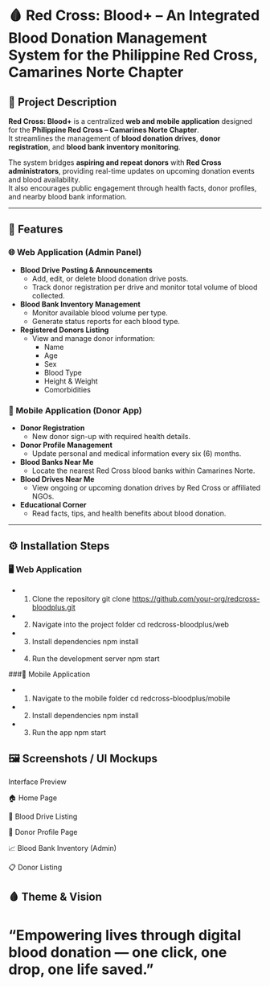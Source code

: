 # 🩸 Red Cross: Blood+ – An Integrated Blood Donation Management System for the Philippine Red Cross, Camarines Norte Chapter

## 📖 Project Description
**Red Cross: Blood+** is a centralized **web and mobile application** designed for the **Philippine Red Cross – Camarines Norte Chapter**.  
It streamlines the management of **blood donation drives**, **donor registration**, and **blood bank inventory monitoring**.  

The system bridges **aspiring and repeat donors** with **Red Cross administrators**, providing real-time updates on upcoming donation events and blood availability.  
It also encourages public engagement through health facts, donor profiles, and nearby blood bank information.

---

## 🚀 Features

### 🌐 Web Application (Admin Panel)
- **Blood Drive Posting & Announcements**
  - Add, edit, or delete blood donation drive posts.
  - Track donor registration per drive and monitor total volume of blood collected.
- **Blood Bank Inventory Management**
  - Monitor available blood volume per type.
  - Generate status reports for each blood type.
- **Registered Donors Listing**
  - View and manage donor information:
    - Name  
    - Age  
    - Sex  
    - Blood Type  
    - Height & Weight  
    - Comorbidities

### 📱 Mobile Application (Donor App)
- **Donor Registration**
  - New donor sign-up with required health details.
- **Donor Profile Management**
  - Update personal and medical information every six (6) months.
- **Blood Banks Near Me**
  - Locate the nearest Red Cross blood banks within Camarines Norte.
- **Blood Drives Near Me**
  - View ongoing or upcoming donation drives by Red Cross or affiliated NGOs.
- **Educational Corner**
  - Read facts, tips, and health benefits about blood donation.

---

## ⚙️ Installation Steps

### 🖥️ Web Application

- 1. Clone the repository
git clone https://github.com/your-org/redcross-bloodplus.git

- 2. Navigate into the project folder
cd redcross-bloodplus/web

- 3. Install dependencies
npm install

- 4. Run the development server
npm start

###📱 Mobile Application

- 1. Navigate to the mobile folder
cd redcross-bloodplus/mobile

- 2. Install dependencies
npm install

- 3. Run the app
npm start

## 🖼️ Screenshots / UI Mockups

Interface	Preview

🏠 Home Page	

📍 Blood Drive Listing	

🪪 Donor Profile Page	

📈 Blood Bank Inventory (Admin)

📋 Donor Listing

## 🩸 Theme & Vision

# “Empowering lives through digital blood donation — one click, one drop, one life saved.”
